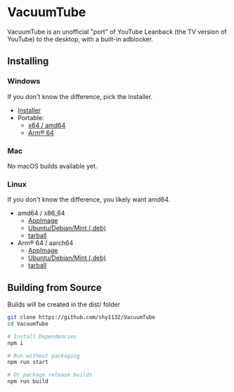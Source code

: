 # VacuumTube

VacuumTube is an unofficial "port" of YouTube Leanback (the TV version of YouTube) to the desktop, with a built-in adblocker.

## Installing

### Windows

If you don't know the difference, pick the Installer.

- [Installer](https://github.com/shy1132/VacuumTube/releases/latest/VacuumTube-Setup.exe)
- Portable:
  - [x64 / amd64](https://github.com/shy1132/VacuumTube/releases/latest/VacuumTube-x64-Portable.zip)
  - [Arm® 64](https://github.com/shy1132/VacuumTube/releases/latest/VacuumTube-arm64-Portable.zip)

### Mac
No macOS builds available yet.

### Linux

If you don't know the difference, you likely want amd64.

- amd64 / x86_64
  - [AppImage](https://github.com/shy1132/VacuumTube/releases/latest/VacuumTube-x86_64.AppImage)
  - [Ubuntu/Debian/Mint (.deb)](https://github.com/shy1132/VacuumTube/releases/latest/VacuumTube-amd64.deb)
  - [tarball](https://github.com/shy1132/VacuumTube/releases/latest/VacuumTube-x64.tar.gz)
- Arm® 64 / aarch64
  - [AppImage](https://github.com/shy1132/VacuumTube/releases/latest/VacuumTube-arm64.AppImage)
  - [Ubuntu/Debian/Mint (.deb)](https://github.com/shy1132/VacuumTube/releases/latest/VacuumTube-arm64.deb)
  - [tarball](https://github.com/shy1132/VacuumTube/releases/latest/VacuumTube-arm64.tar.gz)

## Building from Source

Builds will be created in the dist/ folder

```sh
git clone https://github.com/shy1132/VacuumTube
cd VacuumTube

# Install Dependencies
npm i

# Run without packaging
npm run start

# Or package release builds
npm run build
```